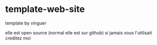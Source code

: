 # template-web-site
template by vinguer

elle est open source (normal elle est sur github) 
si jamais vous l'utilisait creditez moi
